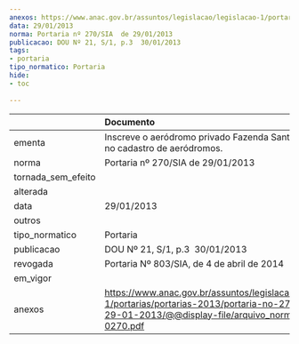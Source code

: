 ```yaml
---
anexos: https://www.anac.gov.br/assuntos/legislacao/legislacao-1/portarias/portarias-2013/portaria-no-270-sia-de-29-01-2013/@@display-file/arquivo_norma/PA2013-0270.pdf
data: 29/01/2013
norma: Portaria nº 270/SIA  de 29/01/2013
publicacao: DOU Nº 21, S/1, p.3  30/01/2013
tags:
- portaria
tipo_normatico: Portaria
hide: 
- toc 
 
---
```


|                    | Documento                                                                                                                                                        |
|:-------------------|:-----------------------------------------------------------------------------------------------------------------------------------------------------------------|
| ementa             | Inscreve o aeródromo privado Fazenda Santa Maria (PR) no cadastro de aeródromos.                                                                                 |
| norma              | Portaria nº 270/SIA  de 29/01/2013                                                                                                                               |
| tornada_sem_efeito |                                                                                                                                                                  |
| alterada           |                                                                                                                                                                  |
| data               | 29/01/2013                                                                                                                                                       |
| outros             |                                                                                                                                                                  |
| tipo_normatico     | Portaria                                                                                                                                                         |
| publicacao         | DOU Nº 21, S/1, p.3  30/01/2013                                                                                                                                  |
| revogada           | Portaria Nº 803/SIA, de 4 de abril de 2014                                                                                                                       |
| em_vigor           |                                                                                                                                                                  |
| anexos             | https://www.anac.gov.br/assuntos/legislacao/legislacao-1/portarias/portarias-2013/portaria-no-270-sia-de-29-01-2013/@@display-file/arquivo_norma/PA2013-0270.pdf |
